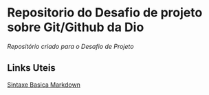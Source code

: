 # Repositorio do Desafio de projeto sobre Git/Github da Dio
_Repositório criado para o Desafio de Projeto_

## Links Uteis 
[Sintaxe Basica Markdown](https://docs.pipz.com/central-de-ajuda/learning-center/guia-basico-de-markdown#open)
